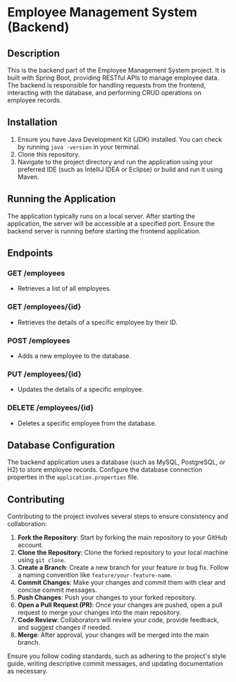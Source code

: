# Employee Management System (Backend)

## Description

This is the backend part of the Employee Management System project. It is built with Spring Boot, providing RESTful APIs to manage employee data. The backend is responsible for handling requests from the frontend, interacting with the database, and performing CRUD operations on employee records.

## Installation

1. Ensure you have Java Development Kit (JDK) installed. You can check by running `java -version` in your terminal.
2. Clone this repository.
3. Navigate to the project directory and run the application using your preferred IDE (such as IntelliJ IDEA or Eclipse) or build and run it using Maven.

## Running the Application

The application typically runs on a local server. After starting the application, the server will be accessible at a specified port. Ensure the backend server is running before starting the frontend application.

## Endpoints

### GET /employees
- Retrieves a list of all employees.

### GET /employees/{id}
- Retrieves the details of a specific employee by their ID.

### POST /employees
- Adds a new employee to the database.

### PUT /employees/{id}
- Updates the details of a specific employee.

### DELETE /employees/{id}
- Deletes a specific employee from the database.

## Database Configuration

The backend application uses a database (such as MySQL, PostgreSQL, or H2) to store employee records. Configure the database connection properties in the `application.properties` file.

## Contributing

Contributing to the project involves several steps to ensure consistency and collaboration:

1. **Fork the Repository**: Start by forking the main repository to your GitHub account.
2. **Clone the Repository**: Clone the forked repository to your local machine using `git clone`.
3. **Create a Branch**: Create a new branch for your feature or bug fix. Follow a naming convention like `feature/your-feature-name`.
4. **Commit Changes**: Make your changes and commit them with clear and concise commit messages.
5. **Push Changes**: Push your changes to your forked repository.
6. **Open a Pull Request (PR)**: Once your changes are pushed, open a pull request to merge your changes into the main repository.
7. **Code Review**: Collaborators will review your code, provide feedback, and suggest changes if needed.
8. **Merge**: After approval, your changes will be merged into the main branch.

Ensure you follow coding standards, such as adhering to the project's style guide, writing descriptive commit messages, and updating documentation as necessary.
